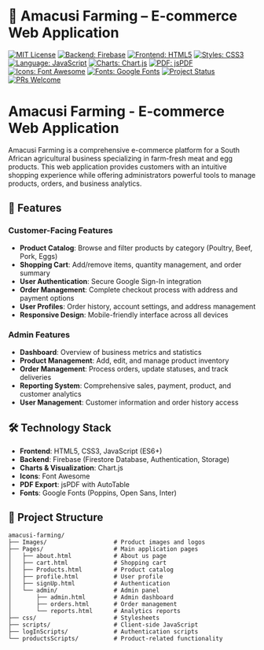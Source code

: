 
# 🌾 Amacusi Farming – E-commerce Web Application

[![MIT License](https://img.shields.io/badge/License-MIT-yellow.svg)](LICENSE)
[![Backend: Firebase](https://img.shields.io/badge/Backend-Firebase-orange.svg?logo=firebase)](https://firebase.google.com/)
[![Frontend: HTML5](https://img.shields.io/badge/Frontend-HTML5-red.svg?logo=html5)](https://developer.mozilla.org/docs/Web/Guide/HTML/HTML5)
[![Styles: CSS3](https://img.shields.io/badge/Styles-CSS3-blue.svg?logo=css3&logoColor=white)](https://developer.mozilla.org/docs/Web/CSS)
[![Language: JavaScript](https://img.shields.io/badge/Language-JavaScript-yellow.svg?logo=javascript)](https://developer.mozilla.org/docs/Web/JavaScript)
[![Charts: Chart.js](https://img.shields.io/badge/Charts-Chart.js-purple.svg?logo=chartdotjs)](https://www.chartjs.org/)
[![PDF: jsPDF](https://img.shields.io/badge/PDF-jsPDF-lightgrey.svg)](https://github.com/parallax/jsPDF)
[![Icons: Font Awesome](https://img.shields.io/badge/Icons-Font%20Awesome-339AF0.svg?logo=fontawesome)](https://fontawesome.com/)
[![Fonts: Google Fonts](https://img.shields.io/badge/Fonts-Google%20Fonts-ff69b4.svg?logo=googlefonts)](https://fonts.google.com/)
[![Project Status](https://img.shields.io/badge/Status-Active-success.svg)](#)
[![PRs Welcome](https://img.shields.io/badge/PRs-Welcome-brightgreen.svg)](#-contributing)



# Amacusi Farming - E-commerce Web Application

Amacusi Farming is a comprehensive e-commerce platform for a South African agricultural business specializing in farm-fresh meat and egg products. This web application provides customers with an intuitive shopping experience while offering administrators powerful tools to manage products, orders, and business analytics.

## 🌟 Features

### Customer-Facing Features

- **Product Catalog**: Browse and filter products by category (Poultry, Beef, Pork, Eggs)
- **Shopping Cart**: Add/remove items, quantity management, and order summary
- **User Authentication**: Secure Google Sign-In integration
- **Order Management**: Complete checkout process with address and payment options
- **User Profiles**: Order history, account settings, and address management
- **Responsive Design**: Mobile-friendly interface across all devices

### Admin Features

- **Dashboard**: Overview of business metrics and statistics
- **Product Management**: Add, edit, and manage product inventory
- **Order Management**: Process orders, update statuses, and track deliveries
- **Reporting System**: Comprehensive sales, payment, product, and customer analytics
- **User Management**: Customer information and order history access

## 🛠️ Technology Stack

- **Frontend**: HTML5, CSS3, JavaScript (ES6+)
- **Backend**: Firebase (Firestore Database, Authentication, Storage)
- **Charts & Visualization**: Chart.js
- **Icons**: Font Awesome
- **PDF Export**: jsPDF with AutoTable
- **Fonts**: Google Fonts (Poppins, Open Sans, Inter)

## 📁 Project Structure

```text
amacusi-farming/
├── Images/                   # Product images and logos
├── Pages/                    # Main application pages
│   ├── about.html            # About us page
│   ├── cart.html             # Shopping cart
│   ├── Products.html         # Product catalog
│   ├── profile.html          # User profile
│   ├── signUp.html           # Authentication
│   └── admin/                # Admin panel
│       ├── admin.html        # Admin dashboard
│       ├── orders.html       # Order management
│       └── reports.html      # Analytics reports
├── css/                      # Stylesheets
├── scripts/                  # Client-side JavaScript
├── logInScripts/             # Authentication scripts
└── productsScripts/          # Product-related functionality
